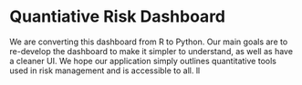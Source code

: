 # Quantiative Risk Dashboard

We are converting this dashboard from R to Python. Our main goals are to re-develop the dashboard to make it simpler to understand, as well as have a cleaner UI.
We hope our application simply outlines quantitative tools used in risk management and is accessible to all. ll
